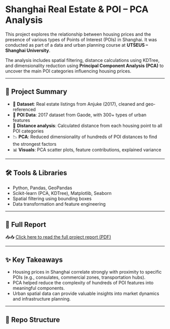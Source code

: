 #  Shanghai Real Estate & POI – PCA Analysis

This project explores the relationship between housing prices and the presence of various types of Points of Interest (POIs) in Shanghai. It was conducted as part of a data and urban planning course at **UTSEUS – Shanghai University**.

The analysis includes spatial filtering, distance calculations using KDTree, and dimensionality reduction using **Principal Component Analysis (PCA)** to uncover the main POI categories influencing housing prices.

---

## 📌 Project Summary

- 🏡 **Dataset**: Real estate listings from Anjuke (2017), cleaned and geo-referenced  
- 📍 **POI Data**: 2017 dataset from Gaode, with 300+ types of urban features  
- 📏 **Distance analysis**: Calculated distance from each housing point to all POI categories  
- 📉 **PCA**: Reduced dimensionality of hundreds of POI distances to find the strongest factors  
- 📊 **Visuals**: PCA scatter plots, feature contributions, explained variance

---

## 🛠️ Tools & Libraries

- Python, Pandas, GeoPandas  
- Scikit-learn (PCA, KDTree), Matplotlib, Seaborn  
- Spatial filtering using bounding boxes  
- Data transformation and feature engineering

---

## 📄 Full Report

📥📥 [Click here to read the full project report (PDF)](./PCA-ThaliaGhali.pdf)


---

## ✨ Key Takeaways

- Housing prices in Shanghai correlate strongly with proximity to specific POIs (e.g., consulates, commercial zones, transportation hubs).
- PCA helped reduce the complexity of hundreds of POI features into meaningful components.
- Urban spatial data can provide valuable insights into market dynamics and infrastructure planning.

---

## 📁 Repo Structure

